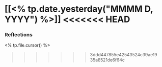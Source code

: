 [[<% tp.date.yesterday("MMMM D, YYYY") %>]]
<<<<<<< HEAD
=======

### Reflections

<% tp.file.cursor() %>
>>>>>>> 3ddd447855e42543524c39ae1935a8521de6f64c
